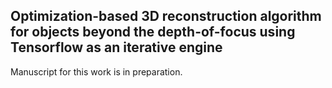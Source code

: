Optimization-based 3D reconstruction algorithm for objects beyond the depth-of-focus using Tensorflow as an iterative engine
---
Manuscript for this work is in preparation. 
